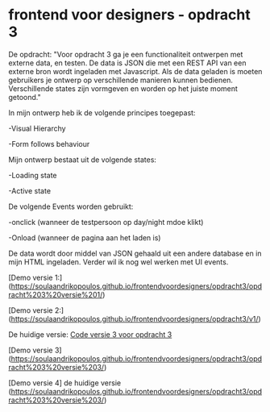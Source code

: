 # frontend voor designers - opdracht 3

De opdracht:
"Voor opdracht 3 ga je een functionaliteit ontwerpen met externe data, en testen. De data is JSON die met een REST API van een externe bron wordt ingeladen met Javascript. Als de data geladen is moeten gebruikers je ontwerp op verschillende manieren kunnen bedienen. Verschillende states zijn vormgeven en worden op het juiste moment getoond."

In mijn ontwerp heb ik de volgende principes toegepast:

-Visual Hierarchy

-Form follows behaviour

Mijn ontwerp bestaat uit de volgende states:

-Loading state

-Active state

De volgende Events worden gebruikt:

-onclick (wanneer de testpersoon op day/night mdoe klikt)

-Onload (wanneer de pagina aan het laden is)

De data wordt door middel van JSON gehaald uit een andere database en in mijn HTML ingeladen.
Verder wil ik nog wel werken met UI events.

[Demo versie 1:]
(https://soulaandrikopoulos.github.io/frontendvoordesigners/opdracht3/opdracht%203%20versie%201/)


[Demo versie 2:]
(https://soulaandrikopoulos.github.io/frontendvoordesigners/opdracht3/v1/)


De huidige versie:
[Code versie 3 voor opdracht 3](https://github.com/SoulaAndrikopoulos/frontendvoordesigners/tree/master/opdracht3)


[Demo versie 3]
(https://soulaandrikopoulos.github.io/frontendvoordesigners/opdracht3/opdracht%203%20versie%203/)


[Demo versie 4] de huidige versie
(https://soulaandrikopoulos.github.io/frontendvoordesigners/opdracht3/opdracht%203%20versie%203/)
